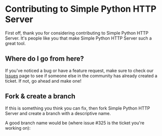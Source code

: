 # Contributing to Simple Python HTTP Server

First off, thank you for considering contributing to Simple Python HTTP Server. It's people like you that make Simple Python HTTP Server such a great tool.

## Where do I go from here?

If you've noticed a bug or have a feature request, make sure to check our [Issues](https://github.com/yourusername/simple-python-http-server/issues) page to see if someone else in the community has already created a ticket. If not, go ahead and make one!

## Fork & create a branch

If this is something you think you can fix, then fork Simple Python HTTP Server and create a branch with a descriptive name.

A good branch name would be (where issue #325 is the ticket you're working on):
